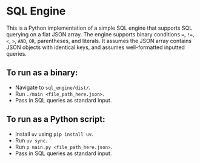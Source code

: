 # SQL Engine
This is a Python implementation of a simple SQL engine that supports SQL querying on a flat JSON array. The engine supports binary conditions `=`, `!=`, `<`, `>`, `AND`, `OR`, parentheses, and literals. It assumes the JSON array contains JSON objects with identical keys, and assumes well-formatted inputted queries.

## To run as a binary:
- Navigate to `sql_engine/dist/`.
- Run `./main <file_path_here.json>`.
- Pass in SQL queries as standard input.


## To run as a Python script:
- Install `uv` using `pip install uv`.
- Run `uv sync`.
- Run `p main.py <file_path_here.json>`.
- Pass in SQL queries as standard input.
